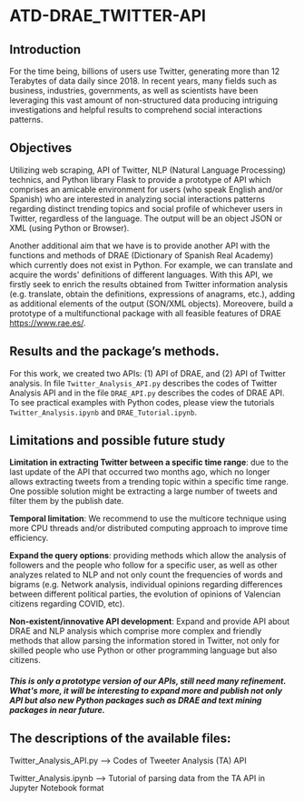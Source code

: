# ATD-DRAE_TWITTER-API

## Introduction
For the time being, billions of users use Twitter, generating more than 12 Terabytes of data daily since 2018. In recent years, many fields such as business, industries, governments, as well as scientists have been leveraging this vast amount of non-structured data producing intriguing investigations and helpful results to comprehend social interactions patterns.

## Objectives
Utilizing web scraping, API of Twitter, NLP (Natural Language Processing) technics, and Python library Flask to provide a prototype of API which comprises an amicable environment for users (who speak English and/or Spanish) who are interested in analyzing social interactions patterns regarding distinct trending topics and social profile of whichever users in Twitter, regardless of the language. The output will be an object JSON or XML (using Python or Browser).

Another additional aim that we have is to provide another API with the functions and methods of DRAE (Dictionary of Spanish Real Academy) which currently does not exist in Python. For example, we can translate and acquire the words' definitions of different languages. With this API, we firstly seek to enrich the results obtained from Twitter information analysis (e.g. translate, obtain the definitions, expressions of anagrams, etc.), adding as additional elements of the output (SON/XML objects). Moreovere, build a prototype of a multifunctional package with all feasible features of DRAE https://www.rae.es/.

## Results and the package’s methods.
For this work, we created two APIs: (1) API of DRAE, and (2) API of Twitter analysis. In file `Twitter_Analysis_API.py` describes the codes of Twitter Analysis API and in the file `DRAE_API.py` describes the codes of DRAE API. To see practical examples with Python codes, please view the tutorials `Twitter_Analysis.ipynb` and `DRAE_Tutorial.ipynb`.

## Limitations and possible future study
**Limitation in extracting Twitter between a specific time range**: due to the last update of the API that occurred two months ago, which no longer allows extracting tweets from a trending topic within a specific time range. One possible solution might be extracting a large number of tweets and filter them by the publish date.

**Temporal limitation**: We recommend to use the multicore technique using more CPU threads and/or distributed computing approach to improve time efficiency.

**Expand the query options**: providing methods which allow the analysis of followers and the people who follow for a specific user, as well as other analyzes related to NLP and not only count the frequencies of words and bigrams (e.g. Network analysis, individual opinions regarding differences between different political parties, the evolution of opinions of Valencian citizens regarding COVID, etc).

**Non-existent/innovative API development**: Expand and provide API about DRAE and NLP analysis which comprise more complex and friendly methods that allow parsing the information stored in Twitter, not only for skilled people who use Python or other programming language but also citizens.

#### *This is only a prototype version of our APIs, still need many refinement. What's more, it will be interesting to expand more and publish not only API but also new Python packages such as DRAE and text mining packages in near future.*

## The descriptions of the available files:

Twitter_Analysis_API.py --> Codes of Tweeter Analysis (TA) API

Twitter_Analysis.ipynb --> Tutorial of parsing data from the TA API in Jupyter Notebook format

